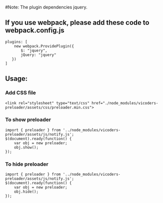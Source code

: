 #Note: The plugin dependencies jquery.
## If you use webpack, please add these code to webpack.config.js
```
plugins: [
    new webpack.ProvidePlugin({
       $: "jquery",
       jQuery: "jquery"
   })
]
```

## Usage:

### Add CSS file
```
<link rel="stylesheet" type="text/css" href="./node_modules/vicoders-preloader/assets/css/preloader.min.css">
```

### To show preloader
```
import { preloader } from '../node_modules/vicoders-preloader/assets/js/notify.js';
$(document).ready(function() {
	var obj = new preloader;
	obj.show();
});
``` 

### To hide preloader
```
import { preloader } from '../node_modules/vicoders-preloader/assets/js/notify.js';
$(document).ready(function() {
	var obj = new preloader;
	obj.hide();
});
```